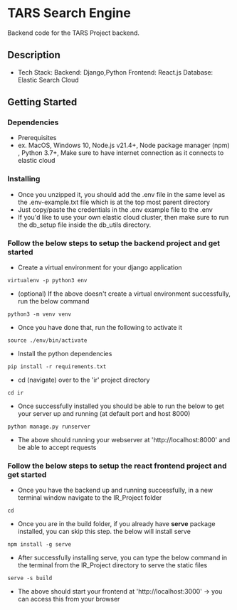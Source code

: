 # TARS Search Engine

Backend code for the TARS Project backend.

## Description
* Tech Stack: 
Backend: Django,Python
Frontend: React.js
Database: Elastic Search Cloud


## Getting Started

### Dependencies

* Prerequisites
* ex. MacOS, Windows 10, Node.js v21.4+, Node package manager (npm) , Python 3.7+, Make sure to have internet connection as it connects to elastic cloud

### Installing

* Once you unzipped it, you should add the .env file in the same level as the .env-example.txt file which is at the top most parent directory
* Just copy/paste the credentials in the .env example file to the .env
* If you'd like to use your own elastic cloud cluster, then make sure to run the db_setup file inside the db_utils directory.


### Follow the below steps to setup the backend project and get started

* Create a virtual environment for your django application

```
virtualenv -p python3 env
```

* (optional) If the above doesn't create a virtual environment successfully, run the below command

```
python3 -m venv venv
```

* Once you have done that, run the following to activate it

```
source ./env/bin/activate
```

* Install the python dependencies 

```
pip install -r requirements.txt
```


* cd (navigate) over to the 'ir' project directory

```
cd ir
```

* Once successfully installed you should be able to run the below to get your server up and running (at default port and host 8000)
```
python manage.py runserver
```

* The above should running your webserver at 'http://localhost:8000' and be able to accept requests

### Follow the below steps to setup the react frontend project and get started


* Once you have the backend up and running successfully, in a new terminal window navigate to the IR_Project folder

```
cd 
```

* Once you are in the build folder, if you already have **serve** package installed, you can skip this step. the below will install serve

```
npm install -g serve
```

* After successfully installing serve, you can type the below command in the terminal from the IR_Project directory to serve the static files

```
serve -s build 
```

* The above should start your frontend at 'http://localhost:3000' -> you can access this from your browser